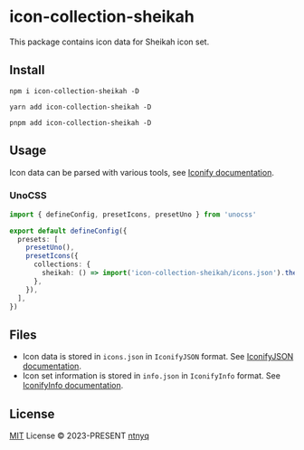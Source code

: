 # icon-collection-sheikah

This package contains icon data for Sheikah icon set.

## Install

```shell
npm i icon-collection-sheikah -D
```

```shell
yarn add icon-collection-sheikah -D
```

```shell
pnpm add icon-collection-sheikah -D
```

## Usage

Icon data can be parsed with various tools, see [Iconify documentation](https://docs.iconify.design/icons/json.html).

### UnoCSS

```ts
import { defineConfig, presetIcons, presetUno } from 'unocss'

export default defineConfig({
  presets: [
    presetUno(),
    presetIcons({
      collections: {
        sheikah: () => import('icon-collection-sheikah/icons.json').then(i => i.default),
      },
    }),
  ],
})
```

## Files

- Icon data is stored in `icons.json` in `IconifyJSON` format. See [IconifyJSON documentation](https://docs.iconify.design/types/iconify-json.html).
- Icon set information is stored in `info.json` in `IconifyInfo` format. See [IconifyInfo documentation](https://docs.iconify.design/types/iconify-info.html).

## License

[MIT](./LICENSE) License © 2023-PRESENT [ntnyq](https://github.com/ntnyq)
